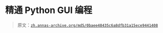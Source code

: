 # 精通 Python GUI 编程

> 原文：[`zh.annas-archive.org/md5/0baee48435c6a8dfb31a15ece9441408`](https://zh.annas-archive.org/md5/0baee48435c6a8dfb31a15ece9441408)